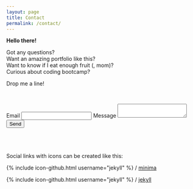 ```yaml
---
layout: page
title: Contact
permalink: /contact/
---
```


<strong>Hello there!</strong>

Got any questions?<br>
Want an amazing portfolio like this?<br>
Want to know if I eat enough fruit (, mom)?<br>
Curious about coding bootcamp?

Drop me a line!

<a class="social" href="https://github.com/EffingKay" target="_blank"><i class="fa fa-github"></i></a> &nbsp; &nbsp; &nbsp;
<a class="social" href="https://www.linkedin.com/in/klaudia-rozgonyiova" target="_blank"><i class="fa fa-linkedin"></i></a> &nbsp; &nbsp; &nbsp;
<a class="social" href="mailto:klaudia@rozgonyiova.com?subject=Hello" target="_blank"><i class="fa fa-envelope-o"></i></a> &nbsp; &nbsp; &nbsp;
<a class="social" href="https://twitter.com/EffingKay" target="_blank"><i class="fa fa-twitter"></i></a> &nbsp; &nbsp; &nbsp;
<a class="social" href="https://codepen.io/EffingKay" target="_blank"><i class="fa fa-codepen"></i></a> &nbsp; &nbsp; &nbsp;


<form method="POST" action="https://formspree.io/klaudia@rozgonyiova.com">
  <label for="email">Email</label>
  <input type="email" name="email" id="email">
  <label for="message">Message</label>
  <textarea name="message" id="message"></textarea>
  <button type="submit" class="form-button">Send</button>
</form>




<br><br><br>
Social links with icons can be created like this:

{% include icon-github.html username="jekyll" %} /
[minima](https://github.com/jekyll/minima)

{% include icon-github.html username="jekyll" %} /
[jekyll](https://github.com/jekyll/jekyll)
